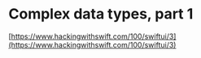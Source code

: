 # Complex data types, part 1

[https://www.hackingwithswift.com/100/swiftui/3](https://www.hackingwithswift.com/100/swiftui/3)
